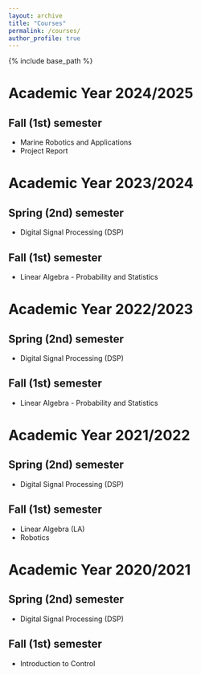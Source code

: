 ```yaml
---
layout: archive
title: "Courses"
permalink: /courses/
author_profile: true
---
```


{% include base_path %}

# Academic Year 2024/2025
## Fall (1st) semester
* Marine Robotics and Applications
* Project Report

# Academic Year 2023/2024
## Spring (2nd) semester
* Digital Signal Processing (DSP) 
## Fall (1st) semester
* Linear Algebra - Probability and Statistics 

# Academic Year 2022/2023
## Spring (2nd) semester
* Digital Signal Processing (DSP)
## Fall (1st) semester
* Linear Algebra - Probability and Statistics 

# Academic Year 2021/2022
## Spring (2nd) semester
* Digital Signal Processing (DSP) 
## Fall (1st) semester
* Linear Algebra (LA)
* Robotics 

# Academic Year 2020/2021
## Spring (2nd) semester
* Digital Signal Processing (DSP)
## Fall (1st) semester
* Introduction to Control
